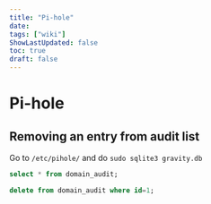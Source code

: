 ```yaml
---
title: "Pi-hole"
date: 
tags: ["wiki"]
ShowLastUpdated: false
toc: true
draft: false
---
```


# Pi-hole

## Removing an entry from audit list

Go to `/etc/pihole/` and do `sudo sqlite3 gravity.db`

```sql
select * from domain_audit;
```

```sql
delete from domain_audit where id=1;
```

